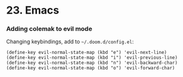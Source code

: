 # 23. Emacs

### Adding colemak to evil mode

Changing keybindings, add to `~/.doom.d/config.el`:
```
(define-key evil-normal-state-map (kbd "e") 'evil-next-line)
(define-key evil-normal-state-map (kbd "i") 'evil-previous-line)
(define-key evil-normal-state-map (kbd "n") 'evil-backward-char)
(define-key evil-normal-state-map (kbd "o") 'evil-forward-char)
```


